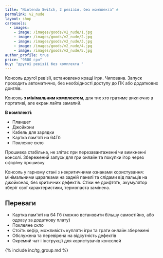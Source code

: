 ```yaml
---
title: "Nintendo Switch, 2 ревізія, без комплекта" #
permalink: v2_nude
layout: shop
carousels:
  - images: 
    - image: /images/goods/v2_nude/1.jpg
    - image: /images/goods/v2_nude/2.jpg
    - image: /images/goods/v2_nude/3.jpg
    - image: /images/goods/v2_nude/4.jpg
    - image: /images/goods/v2_nude/5.jpg
author_profile: true
price: "9500 грн"
buy: "другої ревізії без комплекта "
---
```


Консоль другої ревізії, встановлено кращі ігри. Чипована. Запуск проходить автоматично, без необхідності доступу до ПК або додаткових донглів.

Консоль **з мінімальним комплектом**, для тих хто гратиме виключно в портативі, але екран лайта замалий. 

**В комплекті:** 
- Планшет
- Джойкони
- Кабель для зарядки
- Картка пам'яті на 64Гб
- Поклеяне скло

Прошивка стабільна, не злітає при перезавантаженні чи вимкненні консолі. Збережений запуск для гри онлайн та покупки ігор через офіційну прошивку

Консоль у гарному стані з некритичними ознаками користування: мінімальними царапками на задній панелі та слідами від пальців на джойконах, без критичних дефектів. Стіки не дрифтять, акумулятор зберіг свої характеристики, термопаста замінена.

## Переваги
- Картка пам'яті на 64 Гб (можно встановити більшу самостійно, або одразу за додаткову плату)
- Поклеяне скло
- Стоїть кефір, можливість купляти ігри та грати онлайн збережені
- Обслужена та перевірена на відсутність дефектів
- Окремий чат і інструкції для користувачів консолей

{% include inc/tg_group.md %}